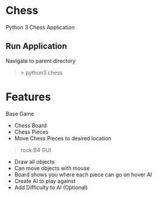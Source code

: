 # Chess
Python 3 Chess Application

## Run Application
Navigate to parent directory
> \> python3 chess


# Features
Base Game
* Chess Board
* Chess Pieces
* Move Chess Pieces to desired location
> rook:B4
GUI
* Draw all objects
* Can move objects with mouse
* Board shows you where each piece can go on hover
AI
* Create AI to play against
* Add Difficulty to AI (Optional)
